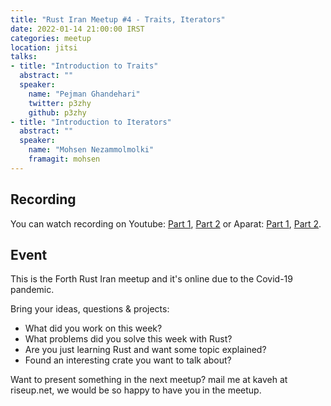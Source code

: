 ```yaml
---
title: "Rust Iran Meetup #4 - Traits, Iterators"
date: 2022-01-14 21:00:00 IRST
categories: meetup 
location: jitsi
talks:
- title: "Introduction to Traits"
  abstract: ""
  speaker:
    name: "Pejman Ghandehari"
    twitter: p3zhy
    github: p3zhy
- title: "Introduction to Iterators"
  abstract: ""
  speaker:
    name: "Mohsen Nezammolmolki"
    framagit: mohsen
---
```


## Recording
You can watch recording on Youtube: [Part 1](https://www.youtube.com/watch?v=hPkL5NHAcGA), [Part 2](https://www.youtube.com/watch?v=tjMK9vHIwfc) or
Aparat: [Part 1](https://www.aparat.com/v/Y8mj0), [Part 2](https://www.aparat.com/v/evtlY).


## Event

This is the Forth Rust Iran meetup and it's online due to the Covid-19
pandemic.

Bring your ideas, questions & projects:
- What did you work on this week?
- What problems did you solve this week with Rust?
- Are you just learning Rust and want some topic explained?
- Found an interesting crate you want to talk about?

Want to present something in the next meetup? mail me at kaveh at
riseup.net, we would be so happy to have you in the meetup.


